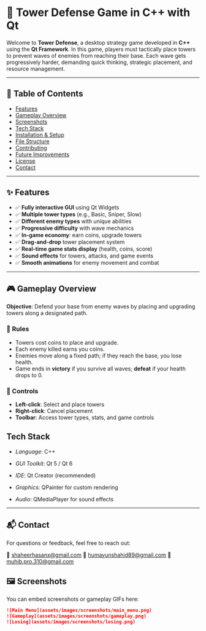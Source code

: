 # 🏰 Tower Defense Game in C++ with Qt

Welcome to **Tower Defense**, a desktop strategy game developed in **C++** using the **Qt Framework**. In this game, players must tactically place towers to prevent waves of enemies from reaching their base. Each wave gets progressively harder, demanding quick thinking, strategic placement, and resource management.

---

## 📌 Table of Contents

- [Features](#features)
- [Gameplay Overview](#gameplay-overview)
- [Screenshots](#screenshots)
- [Tech Stack](#tech-stack)
- [Installation & Setup](#installation--setup)
- [File Structure](#file-structure)
- [Contributing](#contributing)
- [Future Improvements](#future-improvements)
- [License](#license)
- [Contact](#contact)

---

## ✨ Features

- ✅ **Fully interactive GUI** using Qt Widgets  
- ✅ **Multiple tower types** (e.g., Basic, Sniper, Slow)  
- ✅ **Different enemy types** with unique abilities  
- ✅ **Progressive difficulty** with wave mechanics  
- ✅ **In-game economy**: earn coins, upgrade towers  
- ✅ **Drag-and-drop** tower placement system  
- ✅ **Real-time game stats display** (health, coins, score)  
- ✅ **Sound effects** for towers, attacks, and game events  
- ✅ **Smooth animations** for enemy movement and combat  

---

## 🎮 Gameplay Overview

**Objective**: Defend your base from enemy waves by placing and upgrading towers along a designated path.

### 📏 Rules

- Towers cost coins to place and upgrade.
- Each enemy killed earns you coins.
- Enemies move along a fixed path; if they reach the base, you lose health.
- Game ends in **victory** if you survive all waves; **defeat** if your health drops to 0.

### 🎯 Controls

- **Left-click**: Select and place towers  
- **Right-click**: Cancel placement  
- **Toolbar**: Access tower types, stats, and game controls

  
## Tech Stack
- *Language*: C++

- *GUI Toolkit*: Qt 5 / Qt 6

- *IDE*: Qt Creator (recommended)

- *Graphics*: QPainter for custom rendering

- *Audio*: QMediaPlayer for sound effects
---

## 📬 Contact

For questions or feedback, feel free to reach out:

📧 [shaheerhasanx@gmail.com](mailto:shaheerhasanx@gmail.com)
📧 [humayunshahid89@gmail.com](mailto:humayunshahid89@gmail.com)
📧 [muhib.pro.310@gmail.com](mailto:muhib.pro.310@gmail.com)


## 🖼️ Screenshots

You can embed screenshots or gameplay GIFs here:

```markdown
![Main Menu](assets/images/screenshots/main_menu.png)
![Gameplay](assets/images/screenshots/gameplay.png)
![Losing](assets/images/screenshots/losing.png)



